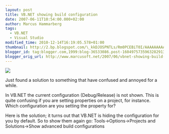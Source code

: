 ```yaml
---
layout: post
title: VB.NET showing build configuration
date: 2007-06-11T10:54:00.000+02:00
author: Marcus Hammarberg
tags:
  - VB.NET
  - Visual Studio
modified_time: 2010-12-14T16:19:05.578+01:00
thumbnail: http://2.bp.blogspot.com/\_kkDJOSPNTLs/Rm0PCEBiT0I/AAAAAAAAAKU/ujrCro_mLPc/s72-c/solutionprops2.JPG
blogger_id: tag:blogger.com,1999:blog-36533086.post-1604975735963282913
blogger_orig_url: http://www.marcusoft.net/2007/06/vbnet-showing-build-configuration.html
---
```


[<img
src="http://2.bp.blogspot.com/_kkDJOSPNTLs/Rm0PCEBiT0I/AAAAAAAAAKU/ujrCro_mLPc/s320/solutionprops2.JPG"
id="BLOGGER_PHOTO_ID_5074728883230756674"
style="DISPLAY: block; MARGIN: 0px auto 10px; CURSOR: hand; TEXT-ALIGN: center"
data-border="0" />](http://2.bp.blogspot.com/_kkDJOSPNTLs/Rm0PCEBiT0I/AAAAAAAAAKU/ujrCro_mLPc/s1600-h/solutionprops2.JPG)

<div>

Just found a solution to something that have confused and annoyed for a
while.

</div>

<div>

In VB.NET the current configuration (Debug/Release) is not shown. This
is quite confusing if you are setting properties on a project, for
instance. Which configuration are you setting the property for?

</div>

<div>

Here is the solution; it turns out that VB.NET is hiding the
configuration for you by default. So to show them again go:
Tools-\>Options-\>Projects and Solutions-\>Show advanced build
configurations

</div>

